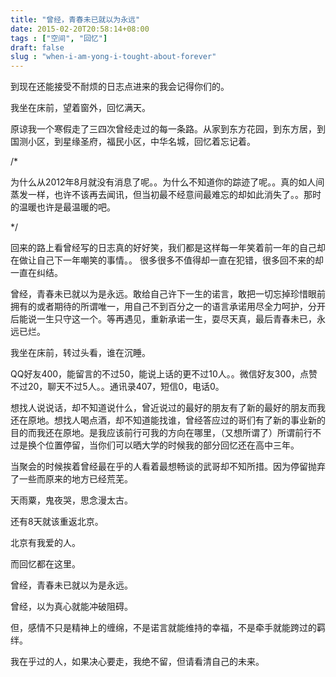```yaml
---
title: "曾经，青春未已就以为永远"
date: 2015-02-20T20:58:14+08:00
tags : ["空间", "回忆"]
draft: false
slug : "when-i-am-yong-i-tought-about-forever"
---
```



到现在还能接受不耐烦的日志点进来的我会记得你们的。



我坐在床前，望着窗外，回忆满天。



原谅我一个寒假走了三四次曾经走过的每一条路。从家到东方花园，到东方居，到国测小区，到星缘圣府，福民小区，中华名城，回忆着忘记着。



/*

为什么从2012年8月就没有消息了呢。。为什么不知道你的踪迹了呢。。真的如人间蒸发一样，也许不该再去闻讯，但当初最不经意间最难忘的却如此消失了。。那时的温暖也许是最温暖的吧。

*/



回来的路上看曾经写的日志真的好好笑，我们都是这样每一年笑着前一年的自己却在做让自己下一年嘲笑的事情。。 很多很多不值得却一直在犯错，很多回不来的却一直在纠结。



曾经，青春未已就以为是永远。敢给自己许下一生的诺言，敢把一切忘掉珍惜眼前拥有的或者期待的所谓唯一，用自己不到百分之一的语言承诺用尽全力呵护，分开后能说一生只守这一个。等再遇见，重新承诺一生，耍尽天真，最后青春未已，永远已烂。



我坐在床前，转过头看，谁在沉睡。



QQ好友400，能留言的不过50，能说上话的更不过10人。。微信好友300，点赞不过20，聊天不过5人。。通讯录407，短信0，电话0。



想找人说说话，却不知道说什么，曾近说过的最好的朋友有了新的最好的朋友而我还在原地。想找人喝点酒，却不知道能找谁，曾经答应过的哥们有了新的事业新的目的而我还在原地。是我应该前行可我的方向在哪里，（又想所谓了）所谓前行不过是换个位置停留，当你们可以晒大学的时候我的部分回忆还在高中三年。



当聚会的时候挨着曾经最在乎的人看着最想畅谈的武哥却不知所措。因为停留抛弃了一些而原来的地方已经荒芜。



天雨粟，鬼夜哭，思念漫太古。



还有8天就该重返北京。

北京有我爱的人。

而回忆都在这里。

曾经，青春未已就以为是永远。

曾经，以为真心就能冲破阻碍。

但，感情不只是精神上的缠绵，不是诺言就能维持的幸福，不是牵手就能跨过的羁绊。



我在乎过的人，如果决心要走，我绝不留，但请看清自己的未来。